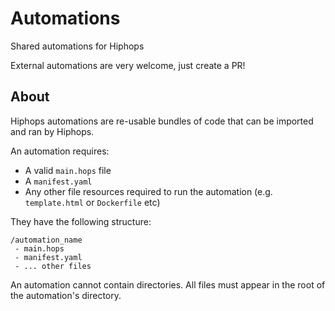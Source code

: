 # Automations

Shared automations for Hiphops

External automations are very welcome, just create a PR!

## About

Hiphops automations are re-usable bundles of code that can be imported and ran by Hiphops.

An automation requires:
- A valid `main.hops` file
- A `manifest.yaml`
- Any other file resources required to run the automation (e.g. `template.html` or `Dockerfile` etc)

They have the following structure:
```
/automation_name
 - main.hops
 - manifest.yaml
 - ... other files
```

An automation cannot contain directories. All files must appear in the root of the automation's directory.

